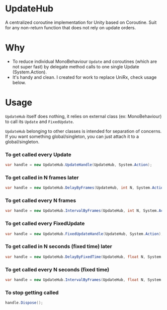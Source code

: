 # UpdateHub
A centralized coroutine implementation for Unity based on Coroutine. Suit for any non-return function that does not rely on update orders.

# Why
- To reduce individual MonoBehaviour `Update` and coroutines (which are not super fast) by delegate method calls to one single Update (System.Action).
- It's handy and clean. I created for work to replace UniRx, check usage below.

# Usage
`UpdateHub` itself does nothing, it relies on external class (ex: MonoBehaviour) to call its `Update` and `FixedUpdate`.

`UpdateHub` belonging to other classes is intended for separation of concerns. If you want something global/singleton, you can just attach it to a global/singleton.

### To get called every **Update**
```csharp
var handle = new UpdateHub.UpdateHandle(UpdateHub, System.Action);
```

### To get called in N frames later
```csharp
var handle = new UpdateHub.DelayByFrames(UpdateHub, int N, System.Action); 
```

### To get called every N frames
```csharp
var handle = new UpdateHub.IntervalByFrames(UpdateHub, int N, System.Action);
```

### To get called every **FixedUpdate**
```csharp
var handle = new UpdateHub.FixedUpdateHandle(UpdateHub, System.Action);
```

### To get called in N seconds (fixed time) later
```csharp
var handle = new UpdateHub.DelayByFixedTime(UpdateHub, float N, System.Action); 
```

### To get called every N seconds (fixed time)
```csharp
var handle = new UpdateHub.IntervalByFrames(UpdateHub, float N, System.Action);
```

### To stop getting called
```csharp
handle.Dispose();
```
